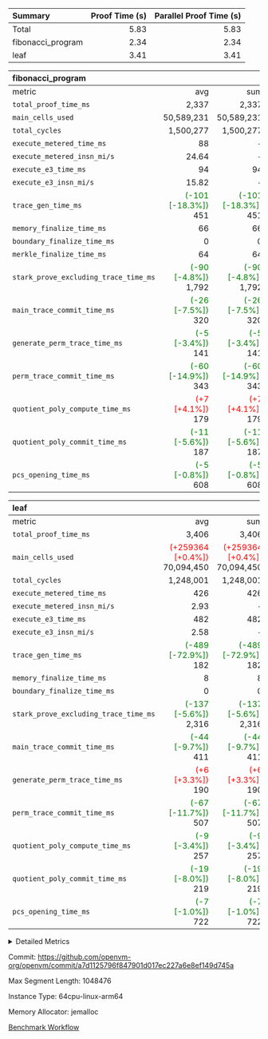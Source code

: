 | Summary | Proof Time (s) | Parallel Proof Time (s) |
|:---|---:|---:|
| Total |  5.83 |  5.83 |
| fibonacci_program |  2.34 |  2.34 |
| leaf |  3.41 |  3.41 |


| fibonacci_program |||||
|:---|---:|---:|---:|---:|
|metric|avg|sum|max|min|
| `total_proof_time_ms ` |  2,337 |  2,337 |  2,337 |  2,337 |
| `main_cells_used     ` |  50,589,231 |  50,589,231 |  50,589,231 |  50,589,231 |
| `total_cycles        ` |  1,500,277 |  1,500,277 |  1,500,277 |  1,500,277 |
| `execute_metered_time_ms` |  88 | -          | -          | -          |
| `execute_metered_insn_mi/s` |  24.64 | -          |  24.64 |  24.64 |
| `execute_e3_time_ms  ` |  94 |  94 |  94 |  94 |
| `execute_e3_insn_mi/s` |  15.82 | -          |  15.82 |  15.82 |
| `trace_gen_time_ms   ` | <span style='color: green'>(-101 [-18.3%])</span> 451 | <span style='color: green'>(-101 [-18.3%])</span> 451 | <span style='color: green'>(-101 [-18.3%])</span> 451 | <span style='color: green'>(-101 [-18.3%])</span> 451 |
| `memory_finalize_time_ms` |  66 |  66 |  66 |  66 |
| `boundary_finalize_time_ms` |  0 |  0 |  0 |  0 |
| `merkle_finalize_time_ms` |  64 |  64 |  64 |  64 |
| `stark_prove_excluding_trace_time_ms` | <span style='color: green'>(-90 [-4.8%])</span> 1,792 | <span style='color: green'>(-90 [-4.8%])</span> 1,792 | <span style='color: green'>(-90 [-4.8%])</span> 1,792 | <span style='color: green'>(-90 [-4.8%])</span> 1,792 |
| `main_trace_commit_time_ms` | <span style='color: green'>(-26 [-7.5%])</span> 320 | <span style='color: green'>(-26 [-7.5%])</span> 320 | <span style='color: green'>(-26 [-7.5%])</span> 320 | <span style='color: green'>(-26 [-7.5%])</span> 320 |
| `generate_perm_trace_time_ms` | <span style='color: green'>(-5 [-3.4%])</span> 141 | <span style='color: green'>(-5 [-3.4%])</span> 141 | <span style='color: green'>(-5 [-3.4%])</span> 141 | <span style='color: green'>(-5 [-3.4%])</span> 141 |
| `perm_trace_commit_time_ms` | <span style='color: green'>(-60 [-14.9%])</span> 343 | <span style='color: green'>(-60 [-14.9%])</span> 343 | <span style='color: green'>(-60 [-14.9%])</span> 343 | <span style='color: green'>(-60 [-14.9%])</span> 343 |
| `quotient_poly_compute_time_ms` | <span style='color: red'>(+7 [+4.1%])</span> 179 | <span style='color: red'>(+7 [+4.1%])</span> 179 | <span style='color: red'>(+7 [+4.1%])</span> 179 | <span style='color: red'>(+7 [+4.1%])</span> 179 |
| `quotient_poly_commit_time_ms` | <span style='color: green'>(-11 [-5.6%])</span> 187 | <span style='color: green'>(-11 [-5.6%])</span> 187 | <span style='color: green'>(-11 [-5.6%])</span> 187 | <span style='color: green'>(-11 [-5.6%])</span> 187 |
| `pcs_opening_time_ms ` | <span style='color: green'>(-5 [-0.8%])</span> 608 | <span style='color: green'>(-5 [-0.8%])</span> 608 | <span style='color: green'>(-5 [-0.8%])</span> 608 | <span style='color: green'>(-5 [-0.8%])</span> 608 |

| leaf |||||
|:---|---:|---:|---:|---:|
|metric|avg|sum|max|min|
| `total_proof_time_ms ` |  3,406 |  3,406 |  3,406 |  3,406 |
| `main_cells_used     ` | <span style='color: red'>(+259364 [+0.4%])</span> 70,094,450 | <span style='color: red'>(+259364 [+0.4%])</span> 70,094,450 | <span style='color: red'>(+259364 [+0.4%])</span> 70,094,450 | <span style='color: red'>(+259364 [+0.4%])</span> 70,094,450 |
| `total_cycles        ` |  1,248,001 |  1,248,001 |  1,248,001 |  1,248,001 |
| `execute_metered_time_ms` |  426 |  426 |  426 |  426 |
| `execute_metered_insn_mi/s` |  2.93 | -          |  2.93 |  2.93 |
| `execute_e3_time_ms  ` |  482 |  482 |  482 |  482 |
| `execute_e3_insn_mi/s` |  2.58 | -          |  2.58 |  2.58 |
| `trace_gen_time_ms   ` | <span style='color: green'>(-489 [-72.9%])</span> 182 | <span style='color: green'>(-489 [-72.9%])</span> 182 | <span style='color: green'>(-489 [-72.9%])</span> 182 | <span style='color: green'>(-489 [-72.9%])</span> 182 |
| `memory_finalize_time_ms` |  8 |  8 |  8 |  8 |
| `boundary_finalize_time_ms` |  0 |  0 |  0 |  0 |
| `stark_prove_excluding_trace_time_ms` | <span style='color: green'>(-137 [-5.6%])</span> 2,316 | <span style='color: green'>(-137 [-5.6%])</span> 2,316 | <span style='color: green'>(-137 [-5.6%])</span> 2,316 | <span style='color: green'>(-137 [-5.6%])</span> 2,316 |
| `main_trace_commit_time_ms` | <span style='color: green'>(-44 [-9.7%])</span> 411 | <span style='color: green'>(-44 [-9.7%])</span> 411 | <span style='color: green'>(-44 [-9.7%])</span> 411 | <span style='color: green'>(-44 [-9.7%])</span> 411 |
| `generate_perm_trace_time_ms` | <span style='color: red'>(+6 [+3.3%])</span> 190 | <span style='color: red'>(+6 [+3.3%])</span> 190 | <span style='color: red'>(+6 [+3.3%])</span> 190 | <span style='color: red'>(+6 [+3.3%])</span> 190 |
| `perm_trace_commit_time_ms` | <span style='color: green'>(-67 [-11.7%])</span> 507 | <span style='color: green'>(-67 [-11.7%])</span> 507 | <span style='color: green'>(-67 [-11.7%])</span> 507 | <span style='color: green'>(-67 [-11.7%])</span> 507 |
| `quotient_poly_compute_time_ms` | <span style='color: green'>(-9 [-3.4%])</span> 257 | <span style='color: green'>(-9 [-3.4%])</span> 257 | <span style='color: green'>(-9 [-3.4%])</span> 257 | <span style='color: green'>(-9 [-3.4%])</span> 257 |
| `quotient_poly_commit_time_ms` | <span style='color: green'>(-19 [-8.0%])</span> 219 | <span style='color: green'>(-19 [-8.0%])</span> 219 | <span style='color: green'>(-19 [-8.0%])</span> 219 | <span style='color: green'>(-19 [-8.0%])</span> 219 |
| `pcs_opening_time_ms ` | <span style='color: green'>(-7 [-1.0%])</span> 722 | <span style='color: green'>(-7 [-1.0%])</span> 722 | <span style='color: green'>(-7 [-1.0%])</span> 722 | <span style='color: green'>(-7 [-1.0%])</span> 722 |



<details>
<summary>Detailed Metrics</summary>

|  | keygen_time_ms | commit_exe_time_ms | app proof_time_ms | agg_layer_time_ms |
| --- | --- | --- | --- |
|  | 48 | 5 | 6,473 | 3,449 | 

| group | single_leaf_agg_time_ms | num_segments | num_children | memory_to_vec_partition_time_ms | insns | fri.log_blowup | execute_segment_time_ms | execute_metered_time_ms | execute_metered_insn_mi/s |
| --- | --- | --- | --- | --- | --- | --- | --- | --- | --- |
| fibonacci_program |  | 1 |  | 23 | 1,500,278 | 1 | 5,953 | 88 | 24.64 | 
| leaf | 3,448 |  | 1 |  |  | 1 |  |  |  | 

| group | air_name | quotient_deg | interactions | constraints |
| --- | --- | --- | --- | --- |
| fibonacci_program | AccessAdapterAir<16> | 2 | 5 | 12 | 
| fibonacci_program | AccessAdapterAir<2> | 2 | 5 | 12 | 
| fibonacci_program | AccessAdapterAir<32> | 2 | 5 | 12 | 
| fibonacci_program | AccessAdapterAir<4> | 2 | 5 | 12 | 
| fibonacci_program | AccessAdapterAir<8> | 2 | 5 | 12 | 
| fibonacci_program | BitwiseOperationLookupAir<8> | 2 | 2 | 4 | 
| fibonacci_program | MemoryMerkleAir<8> | 2 | 4 | 39 | 
| fibonacci_program | PersistentBoundaryAir<8> | 2 | 3 | 7 | 
| fibonacci_program | PhantomAir | 2 | 3 | 5 | 
| fibonacci_program | Poseidon2PeripheryAir<BabyBearParameters>, 1> | 2 | 1 | 286 | 
| fibonacci_program | ProgramAir | 1 | 1 | 4 | 
| fibonacci_program | RangeTupleCheckerAir<2> | 1 | 1 | 4 | 
| fibonacci_program | Rv32HintStoreAir | 2 | 18 | 28 | 
| fibonacci_program | VariableRangeCheckerAir | 1 | 1 | 4 | 
| fibonacci_program | VmAirWrapper<Rv32BaseAluAdapterAir, BaseAluCoreAir<4, 8> | 2 | 20 | 37 | 
| fibonacci_program | VmAirWrapper<Rv32BaseAluAdapterAir, LessThanCoreAir<4, 8> | 2 | 18 | 40 | 
| fibonacci_program | VmAirWrapper<Rv32BaseAluAdapterAir, ShiftCoreAir<4, 8> | 2 | 24 | 91 | 
| fibonacci_program | VmAirWrapper<Rv32BranchAdapterAir, BranchEqualCoreAir<4> | 2 | 11 | 20 | 
| fibonacci_program | VmAirWrapper<Rv32BranchAdapterAir, BranchLessThanCoreAir<4, 8> | 2 | 13 | 35 | 
| fibonacci_program | VmAirWrapper<Rv32CondRdWriteAdapterAir, Rv32JalLuiCoreAir> | 2 | 10 | 18 | 
| fibonacci_program | VmAirWrapper<Rv32JalrAdapterAir, Rv32JalrCoreAir> | 2 | 16 | 20 | 
| fibonacci_program | VmAirWrapper<Rv32LoadStoreAdapterAir, LoadSignExtendCoreAir<4, 8> | 2 | 18 | 33 | 
| fibonacci_program | VmAirWrapper<Rv32LoadStoreAdapterAir, LoadStoreCoreAir<4> | 2 | 17 | 40 | 
| fibonacci_program | VmAirWrapper<Rv32MultAdapterAir, DivRemCoreAir<4, 8> | 2 | 25 | 84 | 
| fibonacci_program | VmAirWrapper<Rv32MultAdapterAir, MulHCoreAir<4, 8> | 2 | 24 | 31 | 
| fibonacci_program | VmAirWrapper<Rv32MultAdapterAir, MultiplicationCoreAir<4, 8> | 2 | 19 | 19 | 
| fibonacci_program | VmAirWrapper<Rv32RdWriteAdapterAir, Rv32AuipcCoreAir> | 2 | 12 | 14 | 
| fibonacci_program | VmConnectorAir | 2 | 5 | 11 | 
| leaf | AccessAdapterAir<2> | 2 | 5 | 12 | 
| leaf | AccessAdapterAir<4> | 2 | 5 | 12 | 
| leaf | AccessAdapterAir<8> | 2 | 5 | 12 | 
| leaf | FriReducedOpeningAir | 2 | 39 | 71 | 
| leaf | JalRangeCheckAir | 2 | 9 | 14 | 
| leaf | NativePoseidon2Air<BabyBearParameters>, 1> | 2 | 136 | 572 | 
| leaf | PhantomAir | 2 | 3 | 5 | 
| leaf | ProgramAir | 1 | 1 | 4 | 
| leaf | VariableRangeCheckerAir | 1 | 1 | 4 | 
| leaf | VmAirWrapper<AluNativeAdapterAir, FieldArithmeticCoreAir> | 2 | 15 | 27 | 
| leaf | VmAirWrapper<BranchNativeAdapterAir, BranchEqualCoreAir<1> | 2 | 11 | 25 | 
| leaf | VmAirWrapper<NativeAdapterAir<2, 0>, PublicValuesCoreAir> | 2 | 11 | 30 | 
| leaf | VmAirWrapper<NativeLoadStoreAdapterAir<1>, NativeLoadStoreCoreAir<1> | 2 | 15 | 20 | 
| leaf | VmAirWrapper<NativeLoadStoreAdapterAir<4>, NativeLoadStoreCoreAir<4> | 2 | 15 | 20 | 
| leaf | VmAirWrapper<NativeVectorizedAdapterAir<4>, FieldExtensionCoreAir> | 2 | 15 | 27 | 
| leaf | VmConnectorAir | 2 | 5 | 11 | 
| leaf | VolatileBoundaryAir | 2 | 7 | 19 | 

| group | air_name | idx | rows | prep_cols | perm_cols | main_cols | cells |
| --- | --- | --- | --- | --- | --- | --- | --- |
| leaf | AccessAdapterAir<2> | 0 | 262,144 |  | 16 | 11 | 7,077,888 | 
| leaf | AccessAdapterAir<4> | 0 | 131,072 |  | 16 | 13 | 3,801,088 | 
| leaf | AccessAdapterAir<8> | 0 | 4,096 |  | 16 | 17 | 135,168 | 
| leaf | FriReducedOpeningAir | 0 | 524,288 |  | 84 | 27 | 58,195,968 | 
| leaf | JalRangeCheckAir | 0 | 65,536 |  | 28 | 12 | 2,621,440 | 
| leaf | NativePoseidon2Air<BabyBearParameters>, 1> | 0 | 65,536 |  | 312 | 398 | 46,530,560 | 
| leaf | PhantomAir | 0 | 32,768 |  | 12 | 6 | 589,824 | 
| leaf | ProgramAir | 0 | 131,072 |  | 8 | 10 | 2,359,296 | 
| leaf | VariableRangeCheckerAir | 0 | 262,144 | 2 | 8 | 1 | 2,359,296 | 
| leaf | VmAirWrapper<AluNativeAdapterAir, FieldArithmeticCoreAir> | 0 | 1,048,576 |  | 36 | 29 | 68,157,440 | 
| leaf | VmAirWrapper<BranchNativeAdapterAir, BranchEqualCoreAir<1> | 0 | 131,072 |  | 28 | 23 | 6,684,672 | 
| leaf | VmAirWrapper<NativeAdapterAir<2, 0>, PublicValuesCoreAir> | 0 | 64 |  | 28 | 27 | 3,520 | 
| leaf | VmAirWrapper<NativeLoadStoreAdapterAir<1>, NativeLoadStoreCoreAir<1> | 0 | 524,288 |  | 40 | 21 | 31,981,568 | 
| leaf | VmAirWrapper<NativeLoadStoreAdapterAir<4>, NativeLoadStoreCoreAir<4> | 0 | 131,072 |  | 40 | 27 | 8,781,824 | 
| leaf | VmAirWrapper<NativeVectorizedAdapterAir<4>, FieldExtensionCoreAir> | 0 | 131,072 |  | 36 | 38 | 9,699,328 | 
| leaf | VmConnectorAir | 0 | 2 | 1 | 16 | 5 | 42 | 
| leaf | VolatileBoundaryAir | 0 | 131,072 |  | 20 | 12 | 4,194,304 | 

| group | air_name | segment | rows | prep_cols | perm_cols | main_cols | cells |
| --- | --- | --- | --- | --- | --- | --- | --- |
| fibonacci_program | AccessAdapterAir<8> | 0 | 128 |  | 16 | 17 | 4,224 | 
| fibonacci_program | BitwiseOperationLookupAir<8> | 0 | 65,536 | 3 | 8 | 2 | 655,360 | 
| fibonacci_program | MemoryMerkleAir<8> | 0 | 512 |  | 16 | 32 | 24,576 | 
| fibonacci_program | PersistentBoundaryAir<8> | 0 | 128 |  | 12 | 20 | 4,096 | 
| fibonacci_program | PhantomAir | 0 | 1 |  | 12 | 6 | 18 | 
| fibonacci_program | Poseidon2PeripheryAir<BabyBearParameters>, 1> | 0 | 256 |  | 8 | 300 | 78,848 | 
| fibonacci_program | ProgramAir | 0 | 8,192 |  | 8 | 10 | 147,456 | 
| fibonacci_program | RangeTupleCheckerAir<2> | 0 | 524,288 | 2 | 8 | 1 | 4,718,592 | 
| fibonacci_program | Rv32HintStoreAir | 0 | 4 |  | 44 | 32 | 304 | 
| fibonacci_program | VariableRangeCheckerAir | 0 | 262,144 | 2 | 8 | 1 | 2,359,296 | 
| fibonacci_program | VmAirWrapper<Rv32BaseAluAdapterAir, BaseAluCoreAir<4, 8> | 0 | 1,048,576 |  | 52 | 36 | 92,274,688 | 
| fibonacci_program | VmAirWrapper<Rv32BaseAluAdapterAir, LessThanCoreAir<4, 8> | 0 | 524,288 |  | 40 | 37 | 40,370,176 | 
| fibonacci_program | VmAirWrapper<Rv32BranchAdapterAir, BranchEqualCoreAir<4> | 0 | 262,144 |  | 28 | 26 | 14,155,776 | 
| fibonacci_program | VmAirWrapper<Rv32BranchAdapterAir, BranchLessThanCoreAir<4, 8> | 0 | 8 |  | 32 | 32 | 512 | 
| fibonacci_program | VmAirWrapper<Rv32CondRdWriteAdapterAir, Rv32JalLuiCoreAir> | 0 | 131,072 |  | 28 | 18 | 6,029,312 | 
| fibonacci_program | VmAirWrapper<Rv32JalrAdapterAir, Rv32JalrCoreAir> | 0 | 32 |  | 36 | 28 | 2,048 | 
| fibonacci_program | VmAirWrapper<Rv32LoadStoreAdapterAir, LoadStoreCoreAir<4> | 0 | 128 |  | 52 | 41 | 11,904 | 
| fibonacci_program | VmAirWrapper<Rv32RdWriteAdapterAir, Rv32AuipcCoreAir> | 0 | 16 |  | 28 | 20 | 768 | 
| fibonacci_program | VmConnectorAir | 0 | 2 | 1 | 16 | 5 | 42 | 

| group | idx | trace_gen_time_ms | total_proof_time_ms | total_cycles | total_cells | stark_prove_excluding_trace_time_ms | quotient_poly_compute_time_ms | quotient_poly_commit_time_ms | perm_trace_commit_time_ms | pcs_opening_time_ms | memory_finalize_time_ms | main_trace_commit_time_ms | main_cells_used | insns | generate_perm_trace_time_ms | execute_metered_time_ms | execute_metered_insn_mi/s | execute_e3_time_ms | execute_e3_insn_mi/s | boundary_finalize_time_ms |
| --- | --- | --- | --- | --- | --- | --- | --- | --- | --- | --- | --- | --- | --- | --- | --- | --- | --- | --- | --- | --- |
| leaf | 0 | 182 | 3,406 | 1,248,001 | 253,173,226 | 2,316 | 257 | 219 | 507 | 722 | 8 | 411 | 70,094,450 | 1,248,002 | 190 | 426 | 2.93 | 482 | 2.58 | 0 | 

| group | idx | trace_height_constraint | weighted_sum | threshold |
| --- | --- | --- | --- | --- |
| leaf | 0 | 0 | 5,439,620 | 2,013,265,921 | 
| leaf | 0 | 1 | 26,751,232 | 2,013,265,921 | 
| leaf | 0 | 2 | 2,719,810 | 2,013,265,921 | 
| leaf | 0 | 3 | 26,878,212 | 2,013,265,921 | 
| leaf | 0 | 4 | 131,072 | 2,013,265,921 | 
| leaf | 0 | 5 | 62,313,162 | 2,013,265,921 | 

| group | segment | trace_gen_time_ms | total_proof_time_ms | total_cycles | total_cells | stark_prove_excluding_trace_time_ms | quotient_poly_compute_time_ms | quotient_poly_commit_time_ms | prove_segment_time_ms | perm_trace_commit_time_ms | pcs_opening_time_ms | merkle_finalize_time_ms | memory_to_vec_partition_time_ms | memory_finalize_time_ms | main_trace_commit_time_ms | main_cells_used | insns | generate_perm_trace_time_ms | execute_e3_time_ms | execute_e3_insn_mi/s | boundary_finalize_time_ms |
| --- | --- | --- | --- | --- | --- | --- | --- | --- | --- | --- | --- | --- | --- | --- | --- | --- | --- | --- | --- | --- | --- |
| fibonacci_program | 0 | 451 | 2,337 | 1,500,277 | 160,837,996 | 1,792 | 179 | 187 | 1,966 | 343 | 608 | 64 | 25 | 66 | 320 | 50,589,231 | 1,500,278 | 141 | 94 | 15.82 | 0 | 

| group | segment | trace_height_constraint | weighted_sum | threshold |
| --- | --- | --- | --- | --- |
| fibonacci_program | 0 | 0 | 3,932,542 | 2,013,265,921 | 
| fibonacci_program | 0 | 1 | 10,749,400 | 2,013,265,921 | 
| fibonacci_program | 0 | 2 | 1,966,271 | 2,013,265,921 | 
| fibonacci_program | 0 | 3 | 10,749,532 | 2,013,265,921 | 
| fibonacci_program | 0 | 4 | 1,664 | 2,013,265,921 | 
| fibonacci_program | 0 | 5 | 640 | 2,013,265,921 | 
| fibonacci_program | 0 | 6 | 7,209,100 | 2,013,265,921 | 
| fibonacci_program | 0 | 7 |  | 2,013,265,921 | 
| fibonacci_program | 0 | 8 | 35,535,101 | 2,013,265,921 | 

</details>


Commit: https://github.com/openvm-org/openvm/commit/a7d1125796f847901d017ec227a6e8ef149d745a

Max Segment Length: 1048476

Instance Type: 64cpu-linux-arm64

Memory Allocator: jemalloc

[Benchmark Workflow](https://github.com/openvm-org/openvm/actions/runs/16204988856)
